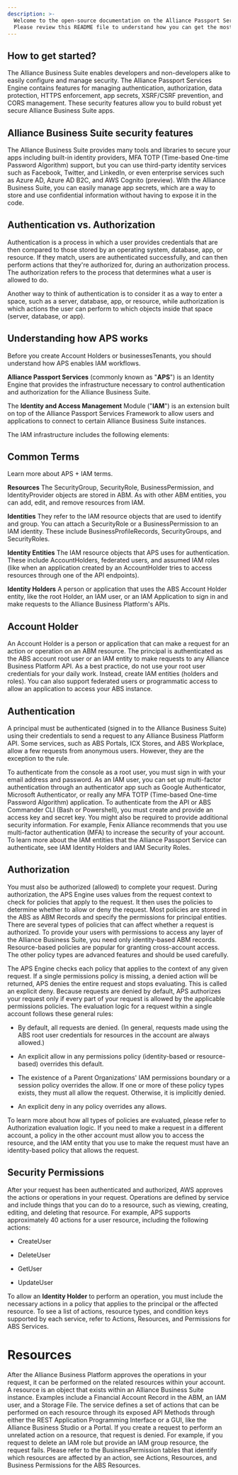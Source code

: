 ```yaml
---
description: >-
  Welcome to the open-source documentation on the Alliance Passport Services Layer.
  Please review this README file to understand how you can get the most out of your Account Holder Credentials.
---
```


## How to get started?

The Alliance Business Suite enables developers and non-developers alike to easily configure and manage security. The Alliance Passport Services Engine contains features for managing authentication, authorization, data protection, HTTPS enforcement, app secrets, XSRF/CSRF prevention, and CORS management. These security features allow you to build robust yet secure Alliance Business Suite apps.

## Alliance Business Suite security features

The Alliance Business Suite provides many tools and libraries to secure your apps including built-in identity providers, MFA TOTP (Time-based One-time Password Algorithm) support, but you can use third-party identity services such as Facebook, Twitter, and LinkedIn, or even enterprise services such as Azure AD, Azure AD B2C, and AWS Cognito (preview). With the Alliance Business Suite, you can easily manage app secrets, which are a way to store and use confidential information without having to expose it in the code.

## Authentication vs. Authorization
Authentication is a process in which a user provides credentials that are then compared to those stored by an operating system, database, app, or resource. If they match, users are authenticated successfully, and can then perform actions that they're authorized for, during an authorization process. The authorization refers to the process that determines what a user is allowed to do.

Another way to think of authentication is to consider it as a way to enter a space, such as a server, database, app, or resource, while authorization is which actions the user can perform to which objects inside that space (server, database, or app).

## Understanding how APS works
Before you create Account Holders or businessesTenants, you should understand how APS enables IAM workflows. 

**Alliance Passport Services** (commonly known as "**APS**") is an Identity Engine that provides the infrastructure necessary to control authentication and authorization for the Alliance Business Suite. 

The **Identity and Access Management** Module ("**IAM**") is an extension built on top of the Alliance Passport Services Framework to allow users and applications to connect to certain Alliance Business Suite instances.

The IAM infrastructure includes the following elements:


## Common Terms
Learn more about APS + IAM terms.

**Resources**
The SecurityGroup, SecurityRole, BusinessPermission, and IdentityProvider objects are stored in ABM. As with other ABM entities, you can add, edit, and remove resources from IAM.

**Identities**
They refer to the IAM resource objects that are used to identify and group. You can attach a SecurityRole or a BusinessPermission to an IAM identity. These include BusinessProfileRecords, SecurityGroups, and SecurityRoles.

**Identity Entities**
The IAM resource objects that APS uses for authentication. These include AccountHolders, federated users, and assumed IAM roles (like when an application created by an AccountHolder tries to access resources through one of the API endpoints).

**Identity Holders**
A person or application that uses the ABS Account Holder entity, like the root Holder, an IAM user, or an IAM Application to sign in and make requests to the Alliance Business Platform's APIs.


## Account Holder

An Account Holder is a person or application that can make a request for an action or operation on an ABM resource. The principal is authenticated as the ABS account root user or an IAM entity to make requests to any Alliance Business Platform API. As a best practice, do not use your root user credentials for your daily work. Instead, create IAM entities (holders and roles). You can also support federated users or programmatic access to allow an application to access your ABS instance.


## Authentication
A principal must be authenticated (signed in to the Alliance Business Suite) using their credentials to send a request to any Alliance Business Platform API. Some services, such as ABS Portals, ICX Stores, and ABS Workplace, allow a few requests from anonymous users. However, they are the exception to the rule.

To authenticate from the console as a root user, you must sign in with your email address and password. As an IAM user, you can set up multi-factor authentication through an authenticator app such as Google Authenticator, Microsoft Authenticator, or really any MFA TOTP (Time-based One-time Password Algorithm) application. To authenticate from the API or ABS Commander CLI (Bash or Powershell), you must create and provide an access key and secret key. You might also be required to provide additional security information. For example, Fenix Alliance recommends that you use multi-factor authentication (MFA) to increase the security of your account. To learn more about the IAM entities that the Alliance Passport Service can authenticate, see IAM Identity Holders and IAM Security Roles.

## Authorization
You must also be authorized (allowed) to complete your request. During authorization, the APS Engine uses values from the request context to check for policies that apply to the request. It then uses the policies to determine whether to allow or deny the request. Most policies are stored in the ABS as ABM Records and specify the permissions for principal entities. There are several types of policies that can affect whether a request is authorized. To provide your users with permissions to access any layer of the Alliance Business Suite, you need only identity-based ABM records. Resource-based policies are popular for granting cross-account access. The other policy types are advanced features and should be used carefully.

The APS Engine checks each policy that applies to the context of any given request. If a single permissions policy is missing, a denied action will be returned, APS denies the entire request and stops evaluating. This is called an explicit deny. Because requests are denied by default, APS authorizes your request only if every part of your request is allowed by the applicable permissions policies. The evaluation logic for a request within a single account follows these general rules:

- By default, all requests are denied. (In general, requests made using the ABS root user credentials for resources in the account are always allowed.)

- An explicit allow in any permissions policy (identity-based or resource-based) overrides this default.

- The existence of a Parent Organizations' IAM permissions boundary or a session policy overrides the allow. If one or more of these policy types exists, they must all allow the request. Otherwise, it is implicitly denied.

- An explicit deny in any policy overrides any allows.

To learn more about how all types of policies are evaluated, please refer to Authorization evaluation logic. If you need to make a request in a different account, a policy in the other account must allow you to access the resource, and the IAM entity that you use to make the request must have an identity-based policy that allows the request.


## Security Permissions
After your request has been authenticated and authorized, AWS approves the actions or operations in your request. Operations are defined by service and include things that you can do to a resource, such as viewing, creating, editing, and deleting that resource. For example, APS supports approximately 40 actions for a user resource, including the following actions:

- CreateUser

- DeleteUser

- GetUser

- UpdateUser

To allow an **Identity Holder** to perform an operation, you must include the necessary actions in a policy that applies to the principal or the affected resource. To see a list of actions, resource types, and condition keys supported by each service, refer to Actions, Resources, and Permissions for ABS Services.

# Resources
After the Alliance Business Platform approves the operations in your request, it can be performed on the related resources within your account. A resource is an object that exists within an Alliance Business Suite instance. Examples include a Financial Account Record in the ABM, an IAM user, and a Storage File. The service defines a set of actions that can be performed on each resource through its exposed API Methods through either the REST Application Programming Interface or a GUI, like the Alliance Business Studio or a Portal. If you create a request to perform an unrelated action on a resource, that request is denied. For example, if you request to delete an IAM role but provide an IAM group resource, the request fails. Please refer to the BusinessPermission tables that identify which resources are affected by an action, see Actions, Resources, and Business Permissions for the ABS Resources.




















